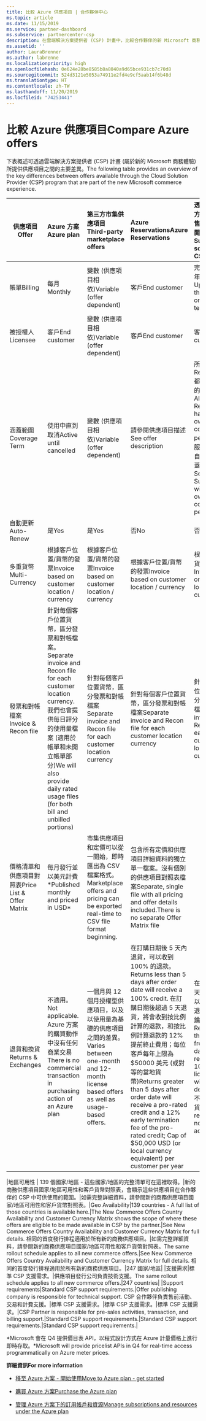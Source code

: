 ```yaml
---
title: 比較 Azure 供應項目 | 合作夥伴中心
ms.topic: article
ms.date: 11/15/2019
ms.service: partner-dashboard
ms.subservice: partnercenter-csp
description: 在雲端解決方案提供者 (CSP) 計畫中，比較合作夥伴的新 Microsoft 商務體驗中各供應項目之間的主要差異。
ms.assetid: ''
author: LauraBrenner
ms.author: labrenne
ms.localizationpriority: high
ms.openlocfilehash: 0e624e28be8585b8a8040a9d65bce931cb7c70d8
ms.sourcegitcommit: 524d3121e5053a74911e2fd4e9cf5aab14f6b48d
ms.translationtype: HT
ms.contentlocale: zh-TW
ms.lasthandoff: 11/20/2019
ms.locfileid: "74253441"
---
```

# <a name="compare-azure-offers"></a><span data-ttu-id="245ab-103">比較 Azure 供應項目</span><span class="sxs-lookup"><span data-stu-id="245ab-103">Compare Azure offers</span></span>

<span data-ttu-id="245ab-104">下表概述可透過雲端解決方案提供者 (CSP) 計畫 (屬於新的 Microsoft 商務體驗) 所提供供應項目之間的主要差異。</span><span class="sxs-lookup"><span data-stu-id="245ab-104">The following table provides an overview of the key differences between offers available through the Cloud Solution Provider (CSP)  program that are part of the new Microsoft commerce experience.</span></span>


|<span data-ttu-id="245ab-105">**供應項目**</span><span class="sxs-lookup"><span data-stu-id="245ab-105">**Offer**</span></span>| <span data-ttu-id="245ab-106">**Azure 方案**</span><span class="sxs-lookup"><span data-stu-id="245ab-106">**Azure plan**</span></span>|<span data-ttu-id="245ab-107">**第三方市集供應項目**</span><span class="sxs-lookup"><span data-stu-id="245ab-107">**Third-party marketplace offers**</span></span>|<span data-ttu-id="245ab-108">**Azure Reservations**</span><span class="sxs-lookup"><span data-stu-id="245ab-108">**Azure Reservations**</span></span>|<span data-ttu-id="245ab-109">**透過雲端解決方案提供者銷售的伺服器訂閱**</span><span class="sxs-lookup"><span data-stu-id="245ab-109">**Server Subscriptions sold through CSP**</span></span>|<span data-ttu-id="245ab-110">**基座型供應項目**</span><span class="sxs-lookup"><span data-stu-id="245ab-110">**Seat-based offers**</span></span>|
|-------------------|:------|:-----|:---------|:--------------|:---------|
|<span data-ttu-id="245ab-111">帳單</span><span class="sxs-lookup"><span data-stu-id="245ab-111">Billing</span></span>|<span data-ttu-id="245ab-112">每月</span><span class="sxs-lookup"><span data-stu-id="245ab-112">Monthly</span></span>|<span data-ttu-id="245ab-113">變數 (供應項目相依)</span><span class="sxs-lookup"><span data-stu-id="245ab-113">Variable (offer dependent)</span></span>|<span data-ttu-id="245ab-114">客戶</span><span class="sxs-lookup"><span data-stu-id="245ab-114">End customer</span></span>|<span data-ttu-id="245ab-115">完整期限或 3 年期限的前期</span><span class="sxs-lookup"><span data-stu-id="245ab-115">Up front for the full term or 3-year term</span></span>|<span data-ttu-id="245ab-116">每月或每年</span><span class="sxs-lookup"><span data-stu-id="245ab-116">Monthly or Annual</span></span>|
|<span data-ttu-id="245ab-117">被授權人</span><span class="sxs-lookup"><span data-stu-id="245ab-117">Licensee</span></span>|<span data-ttu-id="245ab-118">客戶</span><span class="sxs-lookup"><span data-stu-id="245ab-118">End customer</span></span>|<span data-ttu-id="245ab-119">變數 (供應項目相依)</span><span class="sxs-lookup"><span data-stu-id="245ab-119">Variable (offer dependent)</span></span>|<span data-ttu-id="245ab-120">客戶</span><span class="sxs-lookup"><span data-stu-id="245ab-120">End customer</span></span>| <span data-ttu-id="245ab-121">客戶</span><span class="sxs-lookup"><span data-stu-id="245ab-121">End customer</span></span>|   <span data-ttu-id="245ab-122">客戶</span><span class="sxs-lookup"><span data-stu-id="245ab-122">End customer</span></span>|
|<span data-ttu-id="245ab-123">涵蓋範圍</span><span class="sxs-lookup"><span data-stu-id="245ab-123">Coverage Term</span></span>|<span data-ttu-id="245ab-124">使用中直到取消</span><span class="sxs-lookup"><span data-stu-id="245ab-124">Active until cancelled</span></span>|<span data-ttu-id="245ab-125">變數 (供應項目相依)</span><span class="sxs-lookup"><span data-stu-id="245ab-125">Variable (offer dependent)</span></span>|<span data-ttu-id="245ab-126">請參閱供應項目描述</span><span class="sxs-lookup"><span data-stu-id="245ab-126">See offer description</span></span>|<span data-ttu-id="245ab-127">所有 Azure Reservations 都有自己獨特的涵蓋範圍。</span><span class="sxs-lookup"><span data-stu-id="245ab-127">All Azure Reservations have their own unique coverage period.</span></span>    <span data-ttu-id="245ab-128">所有伺服器訂閱都有自己獨特的涵蓋範圍。</span><span class="sxs-lookup"><span data-stu-id="245ab-128">All Server Subscriptions will have their own unique coverage period.</span></span>|   <span data-ttu-id="245ab-129">其他基座型授權將會納入現有的涵蓋範圍期間</span><span class="sxs-lookup"><span data-stu-id="245ab-129">Additional seat-based licenses will snap into the existing coverage period</span></span>|
|<span data-ttu-id="245ab-130">自動更新</span><span class="sxs-lookup"><span data-stu-id="245ab-130">Auto-Renew</span></span>|<span data-ttu-id="245ab-131">是</span><span class="sxs-lookup"><span data-stu-id="245ab-131">Yes</span></span>|<span data-ttu-id="245ab-132">是</span><span class="sxs-lookup"><span data-stu-id="245ab-132">Yes</span></span>|<span data-ttu-id="245ab-133">否</span><span class="sxs-lookup"><span data-stu-id="245ab-133">No</span></span>| <span data-ttu-id="245ab-134">否</span><span class="sxs-lookup"><span data-stu-id="245ab-134">No</span></span>|<span data-ttu-id="245ab-135">是</span><span class="sxs-lookup"><span data-stu-id="245ab-135">Yes</span></span>|
|<span data-ttu-id="245ab-136">多重貨幣</span><span class="sxs-lookup"><span data-stu-id="245ab-136">Multi-Currency</span></span>|<span data-ttu-id="245ab-137">根據客戶位置/貨幣的發票</span><span class="sxs-lookup"><span data-stu-id="245ab-137">Invoice based on customer location / currency</span></span>|<span data-ttu-id="245ab-138">根據客戶位置/貨幣的發票</span><span class="sxs-lookup"><span data-stu-id="245ab-138">Invoice based on customer location / currency</span></span>|<span data-ttu-id="245ab-139">根據客戶位置/貨幣的發票</span><span class="sxs-lookup"><span data-stu-id="245ab-139">Invoice based on customer location / currency</span></span>|<span data-ttu-id="245ab-140">根據客戶位置/貨幣的發票</span><span class="sxs-lookup"><span data-stu-id="245ab-140">Invoice based on customer location / currency</span></span>|<span data-ttu-id="245ab-141">根據合作夥伴位置貨幣</span><span class="sxs-lookup"><span data-stu-id="245ab-141">Based on Partner location currency</span></span>| 
|<span data-ttu-id="245ab-142">發票和對帳檔案</span><span class="sxs-lookup"><span data-stu-id="245ab-142">Invoice & Recon file</span></span>|<span data-ttu-id="245ab-143">針對每個客戶位置貨幣，區分發票和對帳檔案。</span><span class="sxs-lookup"><span data-stu-id="245ab-143">Separate invoice and Recon file for each customer location currency.</span></span>  <span data-ttu-id="245ab-144">我們也會提供每日評分的使用量檔案 (適用於帳單和未開立帳單部分)</span><span class="sxs-lookup"><span data-stu-id="245ab-144">We will also provide daily rated usage files (for both bill and unbilled portions)</span></span> |<span data-ttu-id="245ab-145">針對每個客戶位置貨幣，區分發票和對帳檔案</span><span class="sxs-lookup"><span data-stu-id="245ab-145">Separate invoice and Recon file for each customer location currency</span></span>|<span data-ttu-id="245ab-146">針對每個客戶位置貨幣，區分發票和對帳檔案</span><span class="sxs-lookup"><span data-stu-id="245ab-146">Separate invoice and Recon file for each customer location currency</span></span>|<span data-ttu-id="245ab-147">針對每個客戶位置貨幣，區分發票和對帳檔案</span><span class="sxs-lookup"><span data-stu-id="245ab-147">Separate invoice and Recon file for each customer location currency</span></span>|<span data-ttu-id="245ab-148">一張發票與對帳檔案上的所有訂單</span><span class="sxs-lookup"><span data-stu-id="245ab-148">All orders on one invoice and Recon file</span></span>|
|<span data-ttu-id="245ab-149">價格清單和供應項目對照表</span><span class="sxs-lookup"><span data-stu-id="245ab-149">Price List & Offer Matrix</span></span>|<span data-ttu-id="245ab-150">每月發行並以美元計費\*</span><span class="sxs-lookup"><span data-stu-id="245ab-150">Published monthly and priced in USD\*</span></span>|<span data-ttu-id="245ab-151">市集供應項目和定價可以從一開始，即時匯出為 CSV 檔案格式。</span><span class="sxs-lookup"><span data-stu-id="245ab-151">Marketplace offers and pricing can be exported real-time to CSV file format beginning.</span></span>|<span data-ttu-id="245ab-152">包含所有定價和供應項目詳細資料的獨立單一檔案。沒有個別的供應項目對照表檔案</span><span class="sxs-lookup"><span data-stu-id="245ab-152">Separate, single file with all pricing and offer details included.There is no separate Offer Matrix file</span></span>||<span data-ttu-id="245ab-153">包含所有定價和供應項目詳細資料的獨立單一檔案。沒有個別的供應項目對照表。</span><span class="sxs-lookup"><span data-stu-id="245ab-153">Separate, single file with all pricing and offer details included.There is no separate Offer Matrix.</span></span>| <span data-ttu-id="245ab-154">fileSeparate，包含所有定價和供應項目詳細資料的單一檔案。</span><span class="sxs-lookup"><span data-stu-id="245ab-154">fileSeparate, single file with all pricing and offer details included.</span></span>|<span data-ttu-id="245ab-155">個別定價清單和供應項目對照表 (2 個檔案)。</span><span class="sxs-lookup"><span data-stu-id="245ab-155">Separate price list and offer matrix (2 files).</span></span>|
|<span data-ttu-id="245ab-156">退貨和換貨</span><span class="sxs-lookup"><span data-stu-id="245ab-156">Returns & Exchanges</span></span>|<span data-ttu-id="245ab-157">不適用。</span><span class="sxs-lookup"><span data-stu-id="245ab-157">Not applicable.</span></span> <span data-ttu-id="245ab-158">Azure 方案的購買動作中沒有任何商業交易</span><span class="sxs-lookup"><span data-stu-id="245ab-158">There is no commercial transaction in purchasing action of an Azure plan</span></span>|<span data-ttu-id="245ab-159">一個月與 12 個月授權型供應項目，以及以使用量為基礎的供應項目之間的差異。</span><span class="sxs-lookup"><span data-stu-id="245ab-159">Varies between one-month and 12-month license based offers as well as usage-based offers.</span></span>|<span data-ttu-id="245ab-160">在訂購日期後 5 天內退貨，可以收到 100% 的退款。</span><span class="sxs-lookup"><span data-stu-id="245ab-160">Returns less than 5 days after order date will receive a 100% credit.</span></span> <span data-ttu-id="245ab-161">在訂購日期後超過 5 天退貨，將會收到按比例計算的退款，和按比例計算退款的 12% 提前終止費用；每位客戶每年上限為 $50000 美元 (或對等的當地貨幣)</span><span class="sxs-lookup"><span data-stu-id="245ab-161">Returns greater than 5 days after order date will receive a pro-rated credit and a 12% early termination fee of the pro-rated credit; Cap of $50,000 USD (or local currency equivalent) per customer per year</span></span>|<span data-ttu-id="245ab-162">在訂購日期 60 天內退貨，可以收到 100% 退款，授權金鑰將會停用。</span><span class="sxs-lookup"><span data-stu-id="245ab-162">Returns less than 60 days from order date will receive a 100% credit license keys will be deactivated.</span></span> <span data-ttu-id="245ab-163">不接受部分退貨。</span><span class="sxs-lookup"><span data-stu-id="245ab-163">Partial returns will not be accepted.</span></span>|   <span data-ttu-id="245ab-164">30 天內暫停/取消可以收到 100% 的退款；超過 30 天暫停/取消可以收到按比例計算的退款。</span><span class="sxs-lookup"><span data-stu-id="245ab-164">Suspensions / cancellations less than 30 days will receive a 100% credit; Suspensions / cancellations greater than 30 days will receive a pro-rated credit.</span></span>|

<span data-ttu-id="245ab-165">|地區可用性 | 139 個國家/地區 - 這些國家/地區的完整清單可在這裡取得。|新的商務供應項目國家/地區可用性和客戶貨幣對照表，會顯示這些供應項目在合作夥伴的 CSP 中可供使用的範圍。|如需完整詳細資料，請參閱新的商務供應項目國家/地區可用性和客戶貨幣對照表。</span><span class="sxs-lookup"><span data-stu-id="245ab-165">|Geo Availability|139 countries - A full list of those countries is available here.|The New Commerce Offers Country Availability and Customer Currency Matrix shows the scope of where these offers are eligible to be made available in CSP by the partner.|See New Commerce Offers Country Availability and Customer Currency Matrix for full details.</span></span> <span data-ttu-id="245ab-166">相同的首度發行排程適用於所有新的商務供應項目。|如需完整詳細資料，請參閱新的商務供應項目國家/地區可用性和客戶貨幣對照表。</span><span class="sxs-lookup"><span data-stu-id="245ab-166">The same rollout schedule applies to all new commerce offers.|See New Commerce Offers Country Availability and Customer Currency Matrix for full details.</span></span>  <span data-ttu-id="245ab-167">相同的首度發行排程適用於所有新的商務供應項目。|247 國家/地區| |支援需求|標準 CSP 支援需求。|供應項目發行公司負責技術支援。</span><span class="sxs-lookup"><span data-stu-id="245ab-167">The same rollout schedule applies to all new commerce offers.|247 countries| |Support requirements|Standard CSP support requirements.|Offer publishing company is responsible for technical support.</span></span>  <span data-ttu-id="245ab-168">CSP 合作夥伴負責售前活動、交易和計費支援。|標準 CSP 支援需求。|標準 CSP 支援需求。|標準 CSP 支援需求。|</span><span class="sxs-lookup"><span data-stu-id="245ab-168">CSP Partner is responsible for pre-sales activities, transaction, and billing support.|Standard CSP support requirements.|Standard CSP support requirements.|Standard CSP support requirements.|</span></span>

<span data-ttu-id="245ab-169">\*Microsoft 會在 Q4 提供價目表 API，以程式設計方式在 Azure 計量價格上進行即時存取。</span><span class="sxs-lookup"><span data-stu-id="245ab-169">\*Microsoft will provide pricelist APIs in Q4 for real-time access programmatically on Azure meter prices.</span></span>

<span data-ttu-id="245ab-170">**詳細資訊**</span><span class="sxs-lookup"><span data-stu-id="245ab-170">**For more information**</span></span>

- [<span data-ttu-id="245ab-171">移至 Azure 方案 - 開始使用</span><span class="sxs-lookup"><span data-stu-id="245ab-171">Move to Azure plan - get started</span></span>](azure-plan-get-started.md)

- [<span data-ttu-id="245ab-172">購買 Azure 方案</span><span class="sxs-lookup"><span data-stu-id="245ab-172">Purchase the Azure plan</span></span>](purchase-azure-plan.md)

- [<span data-ttu-id="245ab-173">管理 Azure 方案下的訂用帳戶和資源</span><span class="sxs-lookup"><span data-stu-id="245ab-173">Manage subscriptions and resources under the Azure plan</span></span>](azure-plan-manage.md)

